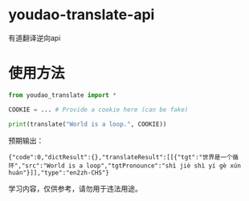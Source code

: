 # youdao-translate-api
有道翻译逆向api

# 使用方法
```python
from youdao_translate import *

COOKIE = ... # Provide a cookie here (can be fake)

print(translate("World is a loop.", COOKIE))
```
预期输出：
```
{"code":0,"dictResult":{},"translateResult":[[{"tgt":"世界是一个循环","src":"World is a loop","tgtPronounce":"shì jiè shì yí gè xún huán"}]],"type":"en2zh-CHS"}
```

学习内容，仅供参考，请勿用于违法用途。
